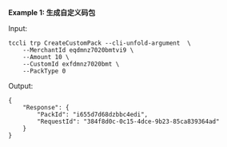 **Example 1: 生成自定义码包**



Input: 

```
tccli trp CreateCustomPack --cli-unfold-argument  \
    --MerchantId eqdmnz7020bmtvi9 \
    --Amount 10 \
    --CustomId exfdmnz7020bmt \
    --PackType 0
```

Output: 
```
{
    "Response": {
        "PackId": "i655d7d68dzbbc4edi",
        "RequestId": "384f8d0c-0c15-4dce-9b23-85ca839364ad"
    }
}
```

